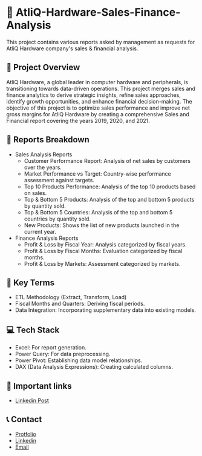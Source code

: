 # 🏢 AtliQ-Hardware-Sales-Finance-Analysis
This project contains various reports asked by management as requests for AtliQ Hardware company's sales &amp; financial analysis.

## 🧾 Project Overview
AtliQ Hardware, a global leader in computer hardware and peripherals, is transitioning towards data-driven operations. This project merges sales and finance analytics to derive strategic insights, refine sales approaches, identify growth opportunities, and enhance financial decision-making. The objective of this project is to optimize sales performance and improve net gross margins for AtliQ Hardware by creating a comprehensive Sales and Financial report covering the years 2019, 2020, and 2021.

## 📝 Reports Breakdown
- Sales Analysis Reports
  - Customer Performance Report: Analysis of net sales by customers over the years.
  - Market Performance vs Target: Country-wise performance assessment against targets.
  - Top 10 Products Performance: Analysis of the top 10 products based on sales.
  - Top & Bottom 5 Products: Analysis of the top and bottom 5 products by quantity sold.
  - Top & Bottom 5 Countries: Analysis of the top and bottom 5 countries by quantity sold.
  - New Products: Shows the list of new products launched in the current year.
- Finance Analysis Reports
  - Profit & Loss by Fiscal Year: Analysis categorized by fiscal years.
  - Profit & Loss by Fiscal Months: Evaluation categorized by fiscal months.
  - Profit & Loss by Markets: Assessment categorized by markets.
## 📌 Key Terms
- ETL Methodology (Extract, Transform, Load)
- Fiscal Months and Quarters: Deriving fiscal periods.
- Data Integration: Incorporating supplementary data into existing models.

## 💻 Tech Stack
- Excel: For report generation.
- Power Query: For data preprocessing.
- Power Pivot: Establishing data model relationships.
- DAX (Data Analysis Expressions): Creating calculated columns.

## 🔗 Important links
- [Linkedin Post]()
## 📞 Contact
- [Protfolio](https://codebasics.io/portfolio/Suraj-Kant)
- [Linkedin](https://www.linkedin.com/in/surajkant9/)
- [Email](mailto:surajkant264@gmail.com)
